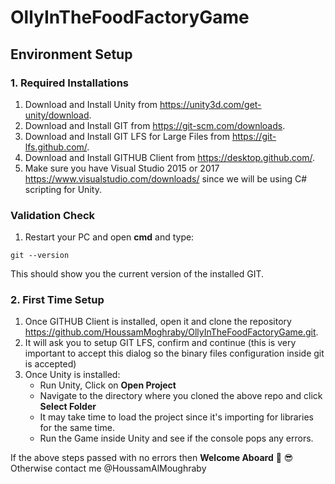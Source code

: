 # OllyInTheFoodFactoryGame

## Environment Setup
### 1. Required Installations 
1. Download and Install Unity from https://unity3d.com/get-unity/download.
2. Download and Install GIT from https://git-scm.com/downloads.
3. Download and Install GIT LFS for Large Files from https://git-lfs.github.com/.
4. Download and Install GITHUB Client from https://desktop.github.com/.
5. Make sure you have Visual Studio 2015 or 2017 https://www.visualstudio.com/downloads/ since we will be using C# scripting for Unity.

### Validation Check
1. Restart your PC and open **cmd** and type:

```
git --version
```
This should show you the current version of the installed GIT.

### 2. First Time Setup
1. Once GITHUB Client is installed, open it and clone the repository https://github.com/HoussamMoghraby/OllyInTheFoodFactoryGame.git.
2. It will ask you to setup GIT LFS, confirm and continue (this is very important to accept this dialog so the binary files configuration inside git is accepted)
3. Once Unity is installed:
    - Run Unity, Click on **Open Project**
    - Navigate to the directory where you cloned the above repo and click **Select Folder**
    - It may take time to load the project since it's importing for libraries for the same time.
    - Run the Game inside Unity and see if the console pops any errors.

If the above steps passed with no errors then **Welcome Aboard** :clap: :sunglasses:
Otherwise contact me @HoussamAlMoughraby
